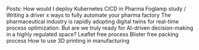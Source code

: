 
Posts:
How would I deploy Kubernetes
CICD in Pharma
Foglamp study / Writing a driver
x ways to fully automate your pharma factory
The pharmaceutical industry is rapidly adopting digital twins for real-time process optimization. But are we truly ready for AI-driven decision-making in a highly regulated space? 
Leaflet free process
Blister free packing process
How to use 3D printing in manufacturing